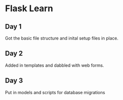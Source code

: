 Flask Learn
===========

Day 1
-----
Got the basic file structure and inital setup files in place.


Day 2
-----
Added in templates and dabbled with web forms.

Day 3
-----
Put in models and scripts for database migrations
